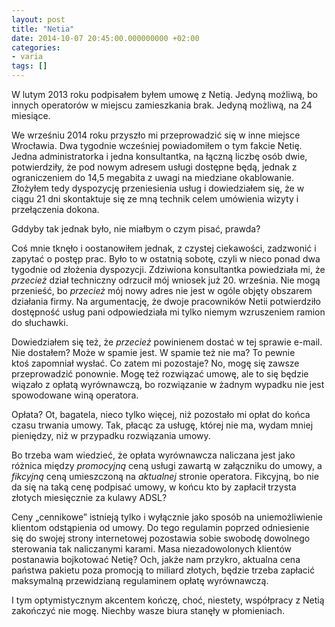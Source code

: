```yaml
---
layout: post
title: "Netia"
date: 2014-10-07 20:45:00.000000000 +02:00
categories:
- varia
tags: []
---
```


W lutym 2013 roku podpisałem byłem umowę z Netią. Jedyną możliwą, bo innych operatorów w miejscu zamieszkania brak. Jedyną możliwą, na 24 miesiące.

We wrześniu 2014 roku przyszło mi przeprowadzić się w inne miejsce Wrocławia. Dwa tygodnie wcześniej powiadomiłem o tym fakcie Netię. Jedna administratorka i jedna konsultantka, na łączną liczbę osób dwie, potwierdziły, że pod nowym adresem usługi dostępne będą, jednak z ograniczeniem do 14,5 megabita z uwagi na miedziane okablowanie. Złożyłem tedy dyspozycję przeniesienia usług i dowiedziałem się, że w ciągu 21 dni skontaktuje się ze mną technik celem umówienia wizyty i przełączenia dokona.

Gddyby tak jednak było, nie miałbym o czym pisać, prawda?

Coś mnie tknęło i oostanowiłem jednak, z czystej ciekawości, zadzwonić i zapytać o postęp prac. Było to w ostatnią sobotę, czyli w nieco ponad dwa tygodnie od złożenia dyspozycji. Zdziwiona konsultantka powiedziała mi, że <em>przecież</em> dział techniczny odrzucił mój wniosek już 20. września. Nie mogą przenieść, bo <em>przecież</em> mój nowy adres nie jest w ogóle objęty obszarem działania firmy. Na argumentację, że dwoje pracowników Netii potwierdziło dostępność usług pani odpowiedziała mi tylko niemym wzruszeniem ramion do słuchawki.

Dowiedziałem się też, że <em>przecież</em> powinienem dostać w tej sprawie e-mail. Nie dostałem? Może w spamie jest. W spamie też nie ma? To pewnie ktoś zapomniał wysłać. Co zatem mi pozostaje? No, mogę się zawsze przeprowadzić ponownie. Mogę też rozwiązać umowę, ale to się będzie wiązało z opłatą wyrównawczą, bo rozwiązanie w żadnym wypadku nie jest spowodowane winą operatora.

Opłata? Ot, bagatela, nieco tylko więcej, niż pozostało mi opłat do końca czasu trwania umowy. Tak, płacąc za usługę, której nie ma, wydam mniej pieniędzy, niż w przypadku rozwiązania umowy.

Bo trzeba wam wiedzieć, że opłata wyrównawcza naliczana jest jako różnica między <em>promocyjną</em> ceną usługi zawartą w załączniku do umowy, a <em>fikcyjną</em> ceną umieszczoną na <em>aktualnej</em> stronie operatora. Fikcyjną, bo nie da się na taką cenę podpisać umowy, w końcu kto by zapłacił trzysta złotych miesięcznie za kulawy ADSL?

Ceny „cennikowe” istnieją tylko i wyłącznie jako sposób na uniemożliwienie klientom odstąpienia od umowy. Do tego regulamin poprzed odniesienie się do swojej strony internetowej pozostawia sobie swobodę dowolnego sterowania tak naliczanymi karami. Masa niezadowolonych klientów postanawia bojkotować Netię? Och, jakże nam przykro, aktualna cena państwa pakietu poza promocją to miliard złotych, będzie trzeba zapłacić maksymalną przewidzianą regulaminem opłatę wyrównawczą.

I tym optymistycznym akcentem kończę, choć, niestety, współpracy z Netią zakończyć nie mogę. Niechby wasze biura stanęły w płomieniach.
